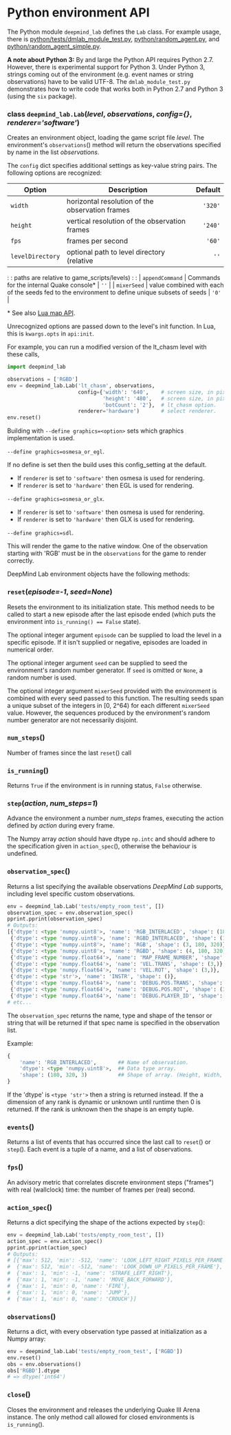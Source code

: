 # Python environment API



The Python module `deepmind_lab` defines the `Lab` class. For example
usage, there is
[python/tests/dmlab_module_test.py](../../python/tests/dmlab_module_test.py),
[python/random_agent.py](../../python/random_agent.py), and
[python/random_agent_simple.py](../../python/random_agent_simple.py).

**A note about Python 3:** By and large the Python API requires Python 2.7.
However, there is experimental support for Python 3. Under Python 3, strings
coming out of the environment (e.g. event names or string observations) have to
be valid UTF-8. The `dmlab_module_test.py` demonstrates how to write code that
works both in Python 2.7 and Python 3 (using the `six` package).

### class `deepmind_lab.Lab`(*level*, *observations*, *config={}*, *renderer='software'*)

Creates an environment object, loading the game script file *level*. The
environment's `observations`() method will return the observations specified by
name in the list *observations*.

The `config` dict specifies additional settings as key-value string pairs. The
following options are recognized:

| Option           | Description                                                                                    | Default |
| ---------------- | ---------------------------------------------------------------------------------------------- | ------: |
| `width`          | horizontal resolution of the observation frames                                                | `'320'` |
| `height`         | vertical resolution of the observation frames                                                  | `'240'` |
| `fps`            | frames per second                                                                              | `'60'`  |
| `levelDirectory` | optional path to level directory (relative                                                     | `''`    |
:                  : paths are relative to game_scripts/levels)                                                     :         :
| `appendCommand`  | Commands for the internal Quake console\*                                                      | `''`    |
| `mixerSeed`      | value combined with each of the seeds fed to the environment to define unique subsets of seeds | `'0'`   |

\* See also [Lua map API](/docs/developers/reference/lua_api.md#commandlineold-commandline-string).

Unrecognized options are passed down to the level's init function. In Lua,
this is `kwargs.opts` in `api:init`.

For example, you can run a modified version of the lt_chasm level with these
calls,

```python
import deepmind_lab

observations = ['RGBD']
env = deepmind_lab.Lab('lt_chasm', observations,
                       config={'width': '640',    # screen size, in pixels
                               'height': '480',   # screen size, in pixels
                               'botCount': '2'},  # lt_chasm option.
                       renderer='hardware')       # select renderer.
env.reset()
```

Building with `--define graphics=<option>` sets which graphics implementation
is used.

`--define graphics=osmesa_or_egl`.

If no define is set then the build uses this config_setting at the default.

*   If `renderer` is set to `'software'` then osmesa is used for rendering.
*   If `renderer` is set to `'hardware'` then EGL is used for rendering.

`--define graphics=osmesa_or_glx`.

*   If `renderer` is set to `'software'` then osmesa is used for rendering.
*   If `renderer` is set to `'hardware'` then GLX is used for rendering.

`--define graphics=sdl`.

This will render the game to the native window. One of the observation starting
with 'RGB' must be in the `observations` for the game to render correctly.

DeepMind Lab environment objects have the following methods:

### `reset`(*episode=-1*, *seed=None*)

Resets the environment to its initialization state. This method needs
to be called to start a new episode after the last episode ended
(which puts the environment into `is_running() == False` state).

The optional integer argument `episode` can be supplied to load the level in a
specific episode. If it isn't supplied or negative, episodes are loaded in
numerical order.

The optional integer argument `seed` can be supplied to seed the environment's
random number generator. If `seed` is omitted or `None`, a random number is
used.

The optional integer argument `mixerSeed` provided with the environment is
combined with every seed passed to this function. The resulting seeds span a
unique subset of the integers in \[0, 2^64\) for each different `mixerSeed`
value. However, the sequences produced by the environment's random number
generator are not necessarily disjoint.

### `num_steps`()

Number of frames since the last `reset`() call

### `is_running`()

Returns `True` if the environment is in running status, `False` otherwise.

### `step`(*action*, *num_steps=1*)

Advance the environment a number *num_steps* frames, executing the action
defined by *action* during every frame.

The Numpy array *action* should have dtype `np.intc` and should adhere to the
specification given in `action_spec`(), otherwise the behaviour is undefined.

### `observation_spec`()

Returns a list specifying the available observations *DeepMind Lab* supports,
including level specific custom observations.

```python
env = deepmind_lab.Lab('tests/empty_room_test', [])
observation_spec = env.observation_spec()
pprint.pprint(observation_spec)
# Outputs:
[{'dtype': <type 'numpy.uint8'>, 'name': 'RGB_INTERLACED', 'shape': (180, 320, 3)},
 {'dtype': <type 'numpy.uint8'>, 'name': 'RGBD_INTERLACED', 'shape': (180, 320, 4)},
 {'dtype': <type 'numpy.uint8'>, 'name': 'RGB', 'shape': (3, 180, 320)},
 {'dtype': <type 'numpy.uint8'>, 'name': 'RGBD', 'shape': (4, 180, 320)},
 {'dtype': <type 'numpy.float64'>, 'name': 'MAP_FRAME_NUMBER', 'shape': (1,)},
 {'dtype': <type 'numpy.float64'>, 'name': 'VEL.TRANS', 'shape': (3,)},
 {'dtype': <type 'numpy.float64'>, 'name': 'VEL.ROT', 'shape': (3,)},
 {'dtype': <type 'str'>, 'name': 'INSTR', 'shape': ()},
 {'dtype': <type 'numpy.float64'>, 'name': 'DEBUG.POS.TRANS', 'shape': (3,)},
 {'dtype': <type 'numpy.float64'>, 'name': 'DEBUG.POS.ROT', 'shape': (3,)},
 {'dtype': <type 'numpy.float64'>, 'name': 'DEBUG.PLAYER_ID', 'shape': (1,)},
# etc...
```

The `observation_spec` returns the name, type and shape of the tensor or string
that will be returned if that spec name is specified in the observation list.

Example:

```python
{
    'name': 'RGB_INTERLACED',       ## Name of observation.
    'dtype': <type 'numpy.uint8'>,  ## Data type array.
    'shape': (180, 320, 3)          ## Shape of array. (Height, Width, Colors)
}
```

If the 'dtype' is `<type 'str'>` then a string is returned instead. If the a
dimension of any rank is dynamic or unknown until runtime then 0 is returned. If
the rank is unknown then the shape is an empty tuple.

### `events`()

Returns a list of events that has occurred since the last call to `reset`() or
`step`(). Each event is a tuple of a name, and a list of observations.

### `fps`()

An advisory metric that correlates discrete environment steps
("frames") with real (wallclock) time: the number of frames per (real) second.

### `action_spec`()

Returns a dict specifying the shape of the actions expected by `step`():

```python
env = deepmind_lab.Lab('tests/empty_room_test', [])
action_spec = env.action_spec()
pprint.pprint(action_spec)
# Outputs:
# [{'max': 512, 'min': -512, 'name': 'LOOK_LEFT_RIGHT_PIXELS_PER_FRAME'},
#  {'max': 512, 'min': -512, 'name': 'LOOK_DOWN_UP_PIXELS_PER_FRAME'},
#  {'max': 1, 'min': -1, 'name': 'STRAFE_LEFT_RIGHT'},
#  {'max': 1, 'min': -1, 'name': 'MOVE_BACK_FORWARD'},
#  {'max': 1, 'min': 0, 'name': 'FIRE'},
#  {'max': 1, 'min': 0, 'name': 'JUMP'},
#  {'max': 1, 'min': 0, 'name': 'CROUCH'}]
```

### `observations`()

Returns a dict, with every observation type passed at initialization
as a Numpy array:

```python
env = deepmind_lab.Lab('tests/empty_room_test', ['RGBD'])
env.reset()
obs = env.observations()
obs['RGBD'].dtype
# => dtype('int64')
```

### `close`()

Closes the environment and releases the underlying Quake III Arena
instance. The only method call allowed for closed environments is
`is_running`().


